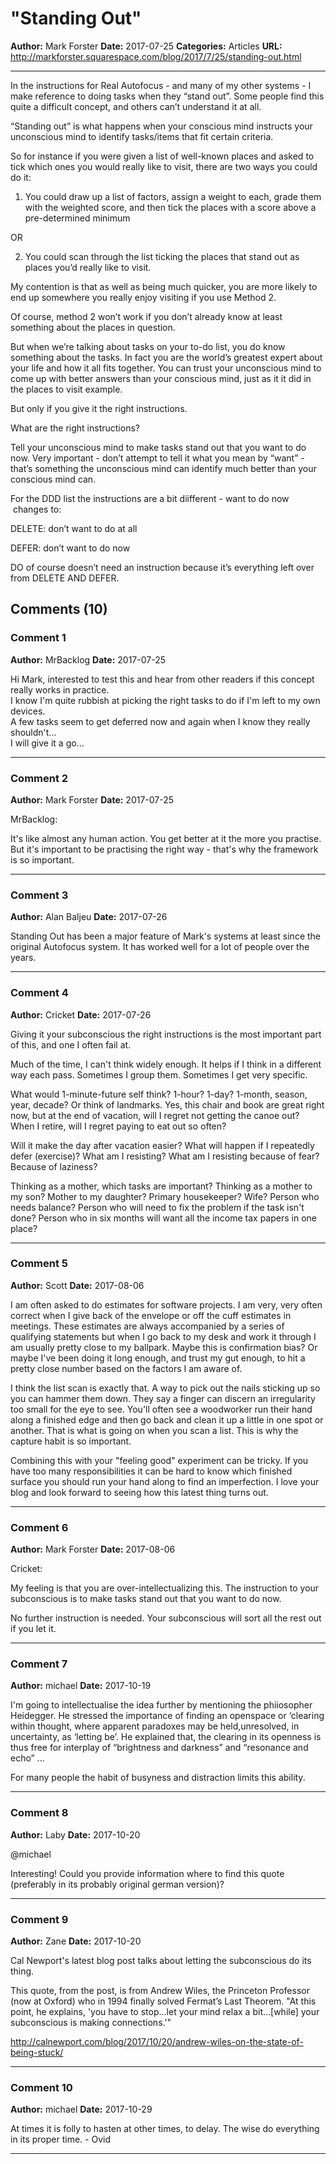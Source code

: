 # "Standing Out"

**Author:** Mark Forster
**Date:** 2017-07-25
**Categories:** Articles
**URL:** http://markforster.squarespace.com/blog/2017/7/25/standing-out.html

---

In the instructions for Real Autofocus - and many of my other systems - I make reference to doing tasks when they “stand out”. Some people find this quite a difficult concept, and others can’t understand it at all.

“Standing out” is what happens when your conscious mind instructs your unconscious mind to identify tasks/items that fit certain criteria.

So for instance if you were given a list of well-known places and asked to tick which ones you would really like to visit, there are two ways you could do it:

1. You could draw up a list of factors, assign a weight to each, grade them with the weighted score, and then tick the places with a score above a pre-determined minimum

OR

2. You could scan through the list ticking the places that stand out as places you’d really like to visit.

My contention is that as well as being much quicker, you are more likely to end up somewhere you really enjoy visiting if you use Method 2.

Of course, method 2 won’t work if you don’t already know at least something about the places in question.

But when we’re talking about tasks on your to-do list, you do know something about the tasks. In fact you are the world’s greatest expert about your life and how it all fits together. You can trust your unconscious mind to come up with better answers than your conscious mind, just as it it did in the places to visit example.

But only if you give it the right instructions.

What are the right instructions?

Tell your unconscious mind to make tasks stand out that you want to do now. Very important - don’t attempt to tell it what you mean by “want” - that’s something the unconscious mind can identify much better than your conscious mind can.

For the DDD list the instructions are a bit diifferent - want to do now  changes to:

DELETE: don’t want to do at all

DEFER: don’t want to do now

DO of course doesn’t need an instruction because it’s everything left over from DELETE AND DEFER.

## Comments (10)

### Comment 1
**Author:** MrBacklog
**Date:** 2017-07-25

Hi Mark, interested to test this and hear from other readers if this concept really works in practice.  
I know I'm quite rubbish at picking the right tasks to do if I'm left to my own devices.  
A few tasks seem to get deferred now and again when I know they really shouldn't...  
I will give it a go...

---

### Comment 2
**Author:** Mark Forster
**Date:** 2017-07-25

MrBacklog:  
  
It's like almost any human action. You get better at it the more you practise. But it's important to be practising the right way - that's why the framework is so important.

---

### Comment 3
**Author:** Alan Baljeu
**Date:** 2017-07-26

Standing Out has been a major feature of Mark's systems at least since the original Autofocus system. It has worked well for a lot of people over the years.

---

### Comment 4
**Author:** Cricket
**Date:** 2017-07-26

Giving it your subconscious the right instructions is the most important part of this, and one I often fail at.  
  
Much of the time, I can't think widely enough. It helps if I think in a different way each pass. Sometimes I group them. Sometimes I get very specific.  
  
What would 1-minute-future self think? 1-hour? 1-day? 1-month, season, year, decade? Or think of landmarks. Yes, this chair and book are great right now, but at the end of vacation, will I regret not getting the canoe out? When I retire, will I regret paying to eat out so often?  
  
Will it make the day after vacation easier? What will happen if I repeatedly defer (exercise)? What am I resisting? What am I resisting because of fear? Because of laziness?  
  
Thinking as a mother, which tasks are important? Thinking as a mother to my son? Mother to my daughter? Primary housekeeper? Wife? Person who needs balance? Person who will need to fix the problem if the task isn't done? Person who in six months will want all the income tax papers in one place?

---

### Comment 5
**Author:** Scott
**Date:** 2017-08-06

I am often asked to do estimates for software projects. I am very, very often correct when I give back of the envelope or off the cuff estimates in meetings. These estimates are always accompanied by a series of qualifying statements but when I go back to my desk and work it through I am usually pretty close to my ballpark. Maybe this is confirmation bias? Or maybe I've been doing it long enough, and trust my gut enough, to hit a pretty close number based on the factors I am aware of.  
  
I think the list scan is exactly that. A way to pick out the nails sticking up so you can hammer them down. They say a finger can discern an irregularity too small for the eye to see. You'll often see a woodworker run their hand along a finished edge and then go back and clean it up a little in one spot or another. That is what is going on when you scan a list. This is why the capture habit is so important.  
  
Combining this with your "feeling good" experiment can be tricky. If you have too many responsibilities it can be hard to know which finished surface you should run your hand along to find an imperfection. I love your blog and look forward to seeing how this latest thing turns out.

---

### Comment 6
**Author:** Mark Forster
**Date:** 2017-08-06

Cricket:  
  
My feeling is that you are over-intellectualizing this. The instruction to your subconscious is to make tasks stand out that you want to do now.  
  
No further instruction is needed. Your subconscious will sort all the rest out if you let it.

---

### Comment 7
**Author:** michael
**Date:** 2017-10-19

I'm going to intellectualise the idea further by mentioning the phiiosopher Heidegger. He stressed the importance of finding an openspace or ‘clearing within thought, where apparent paradoxes may be held,unresolved, in uncertainty, as ‘letting be’. He explained that, the clearing in its openness is thus free for interplay of “brightness and darkness” and “resonance and echo” ...   
  
For many people the habit of busyness and distraction limits this ability.

---

### Comment 8
**Author:** Laby
**Date:** 2017-10-20

@michael  
  
Interesting! Could you provide information where to find this quote (preferably in its probably original german version)?

---

### Comment 9
**Author:** Zane
**Date:** 2017-10-20

Cal Newport's latest blog post talks about letting the subconscious do its thing.  
  
This quote, from the post, is from Andrew Wiles, the Princeton Professor (now at Oxford) who in 1994 finally solved Fermat’s Last Theorem. "At this point, he explains, 'you have to stop…let your mind relax a bit…[while] your subconscious is making connections.'"  
  
<http://calnewport.com/blog/2017/10/20/andrew-wiles-on-the-state-of-being-stuck/>

---

### Comment 10
**Author:** michael
**Date:** 2017-10-29

At times it is folly to hasten at other times, to delay. The wise do everything in its proper time. - Ovid

---

